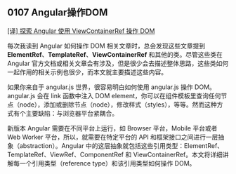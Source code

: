 ## 0107 Angular操作DOM

[[译] 探索 Angular 使用 ViewContainerRef 操作 DOM](https://segmentfault.com/a/1190000013860896)

每次我读到 Angular 如何操作 DOM 相关文章时，总会发现这些文章提到 **ElementRef**、**TemplateRef**、**ViewContainerRef** 和其他的类。尽管这些类在 Angular 官方文档或相关文章会有涉及，但是很少会去描述整体思路，这些类如何一起作用的相关示例也很少，而本文就主要描述这些内容。

如果你来自于 angular.js 世界，很容易明白如何使用 angular.js 操作 DOM。angular.js 会在 link 函数中注入 DOM element，你可以在组件模板里查询任何节点（node），添加或删除节点（node），修改样式（styles），等等。然而这种方式有个主要缺陷：与浏览器平台紧耦合。

新版本 Angular 需要在不同平台上运行，如 Browser 平台，Mobile 平台或者 Web Worker 平台，所以，就需要在特定平台的 API 和框架接口之间进行一层抽象（abstraction）。Angular 中的这层抽象就包括这些引用类型：ElementRef、TemplateRef、ViewRef、ComponentRef 和 ViewContainerRef。本文将详细讲解每一个引用类型（reference type）和该引用类型如何操作 DOM。
